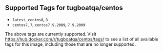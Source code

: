 ## Supported Tags for tugboatqa/centos

* `latest`, `centos8`, `8`
* `centos7`, `7`, `centos7.9.2009`, `7.9.2009`

The above tags are currently supported. Visit https://hub.docker.com/r/tugboatqa/centos/tags/ to see a list of all available tags for this image, including those that are no longer supported.
